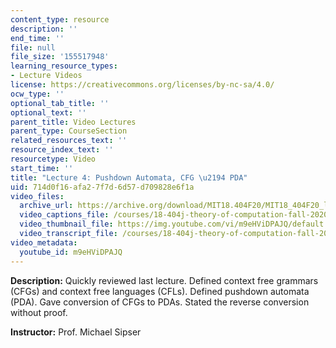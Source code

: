 ```yaml
---
content_type: resource
description: ''
end_time: ''
file: null
file_size: '155517948'
learning_resource_types:
- Lecture Videos
license: https://creativecommons.org/licenses/by-nc-sa/4.0/
ocw_type: ''
optional_tab_title: ''
optional_text: ''
parent_title: Video Lectures
parent_type: CourseSection
related_resources_text: ''
resource_index_text: ''
resourcetype: Video
start_time: ''
title: "Lecture 4: Pushdown Automata, CFG \u2194 PDA"
uid: 714d0f16-afa2-7f7d-6d57-d709828e6f1a
video_files:
  archive_url: https://archive.org/download/MIT18.404F20/MIT18_404F20_lec04_300k.mp4
  video_captions_file: /courses/18-404j-theory-of-computation-fall-2020/682fdf8f90ef5277a8d77fef9548c8bb_m9eHViDPAJQ.vtt
  video_thumbnail_file: https://img.youtube.com/vi/m9eHViDPAJQ/default.jpg
  video_transcript_file: /courses/18-404j-theory-of-computation-fall-2020/4971cfaeab8290eb2539668bfa3287d7_m9eHViDPAJQ.pdf
video_metadata:
  youtube_id: m9eHViDPAJQ
---
```


**Description:** Quickly reviewed last lecture. Defined context free grammars (CFGs) and context free languages (CFLs). Defined pushdown automata (PDA). Gave conversion of CFGs to PDAs. Stated the reverse conversion without proof.

**Instructor:** Prof. Michael Sipser

